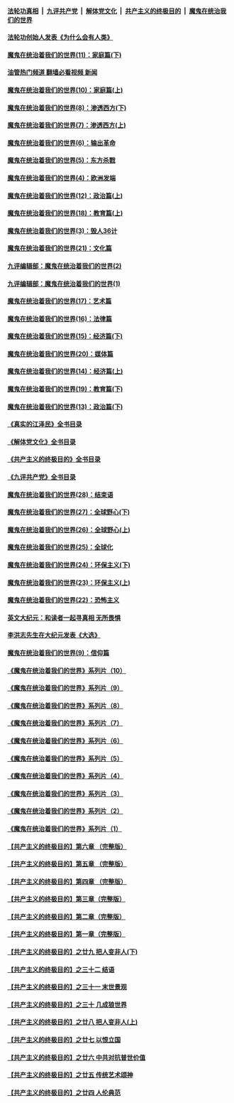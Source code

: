 ####  [法轮功真相](../../../../basic/blob/master/README.md?t=03212011) &nbsp;|&nbsp; [九评共产党](../../../../9ping.md/blob/master/README.md?t=03212011) &nbsp;|&nbsp; [解体党文化](../../../../jtdwh.md/blob/master/README.md?t=03212011)  &nbsp;|&nbsp; [共产主义的终极目的](../../../../gczydzjmd.md/blob/master/README.md?t=03212011) &nbsp;|&nbsp; [魔鬼在统治我们的世界](../../../../mgztzwmdsj.md/blob/master/README.md?t=03212011) 

#### [法轮功创始人发表《为什么会有人类》](../pages/nsc422/n13912117.md?t=03212011) 

#### [魔鬼在统治着我们的世界(11)：家庭篇(下)](../pages/nsc422/n10440961.md?t=03212011) 

#### [油管热门频道 翻墙必看视频 新闻](http://129.146.143.75:81/youtube.html?03212011)

#### [魔鬼在统治着我们的世界(10)：家庭篇(上)](../pages/nsc422/n10435448.md?t=03212011) 

#### [魔鬼在统治着我们的世界(8)：渗透西方(下)](../pages/nsc422/n10429603.md?t=03212011) 

#### [魔鬼在统治着我们的世界(7)：渗透西方(上)](../pages/nsc422/n10426013.md?t=03212011) 

#### [魔鬼在统治着我们的世界(6)：输出革命](../pages/nsc422/n10421536.md?t=03212011) 

#### [魔鬼在统治着我们的世界(5)：东方杀戮](../pages/nsc422/n10417707.md?t=03212011) 

#### [魔鬼在统治着我们的世界(4)：欧洲发端](../pages/nsc422/n10414890.md?t=03212011) 

#### [魔鬼在统治着我们的世界(12)：政治篇(上)](../pages/nsc422/n10444576.md?t=03212011) 

#### [魔鬼在统治着我们的世界(18)：教育篇(上)](../pages/nsc422/n10526970.md?t=03212011) 

#### [魔鬼在统治着我们的世界(3)：毁人36计](../pages/nsc422/n10411583.md?t=03212011) 

#### [魔鬼在统治着我们的世界(21)：文化篇](../pages/nsc422/n10597706.md?t=03212011) 

#### [九评编辑部：魔鬼在统治着我们的世界(2)](../pages/nsc422/n10410036.md?t=03212011) 

#### [九评编辑部：魔鬼在统治着我们的世界(1)](../pages/nsc422/n10406825.md?t=03212011) 

#### [魔鬼在统治着我们的世界(17)：艺术篇](../pages/nsc422/n10499093.md?t=03212011) 

#### [魔鬼在统治着我们的世界(16)：法律篇](../pages/nsc422/n10485969.md?t=03212011) 

#### [魔鬼在统治着我们的世界(15)：经济篇(下)](../pages/nsc422/n10469975.md?t=03212011) 

#### [魔鬼在统治着我们的世界(20)：媒体篇](../pages/nsc422/n10586579.md?t=03212011) 

#### [魔鬼在统治着我们的世界(14)：经济篇(上)](../pages/nsc422/n10457370.md?t=03212011) 

#### [魔鬼在统治着我们的世界(19)：教育篇(下)](../pages/nsc422/n10564808.md?t=03212011) 

#### [魔鬼在统治着我们的世界(13)：政治篇(下)](../pages/nsc422/n10448270.md?t=03212011) 

#### [《真实的江泽民》全书目录](../pages/nsc422/n13721399.md?t=03212011) 

#### [《解体党文化》全书目录](../pages/nsc422/n13721157.md?t=03212011) 

#### [《共产主义的终极目的》全书目录](../pages/nsc422/n13721048.md?t=03212011) 

#### [《九评共产党》全书目录](../pages/nsc422/n13708085.md?t=03212011) 

#### [魔鬼在统治着我们的世界(28)：结束语](../pages/nsc422/n10936246.md?t=03212011) 

#### [魔鬼在统治着我们的世界(27)：全球野心(下)](../pages/nsc422/n10928319.md?t=03212011) 

#### [魔鬼在统治着我们的世界(26)：全球野心(上)](../pages/nsc422/n10900318.md?t=03212011) 

#### [魔鬼在统治着我们的世界(25)：全球化](../pages/nsc422/n10788205.md?t=03212011) 

#### [魔鬼在统治着我们的世界(24)：环保主义(下)](../pages/nsc422/n10695307.md?t=03212011) 

#### [魔鬼在统治着我们的世界(23)：环保主义(上)](../pages/nsc422/n10688613.md?t=03212011) 

#### [魔鬼在统治着我们的世界(22)：恐怖主义](../pages/nsc422/n10614727.md?t=03212011) 

#### [英文大纪元：和读者一起寻真相 无所畏惧](../pages/nsc422/n12542027.md?t=03212011) 

#### [李洪志先生在大纪元发表《大选》](../pages/nsc422/n12534746.md?t=03212011) 

#### [魔鬼在统治着我们的世界(9)：信仰篇](../pages/nsc422/n10432159.md?t=03212011) 

#### [《魔鬼在统治着我们的世界》系列片（10）](../pages/nsc422/n12292670.md?t=03212011) 

#### [《魔鬼在统治着我们的世界》系列片（9）](../pages/nsc422/n12290859.md?t=03212011) 

#### [《魔鬼在统治着我们的世界》系列片（8）](../pages/nsc422/n12287445.md?t=03212011) 

#### [《魔鬼在统治着我们的世界》系列片（7）](../pages/nsc422/n12283425.md?t=03212011) 

#### [《魔鬼在统治着我们的世界》系列片（6）](../pages/nsc422/n12282314.md?t=03212011) 

#### [《魔鬼在统治着我们的世界》系列片（5）](../pages/nsc422/n12281419.md?t=03212011) 

#### [《魔鬼在统治着我们的世界》系列片（4）](../pages/nsc422/n12274024.md?t=03212011) 

#### [《魔鬼在统治着我们的世界》系列片（3）](../pages/nsc422/n12271322.md?t=03212011) 

#### [《魔鬼在统治着我们的世界》系列片（2）](../pages/nsc422/n12269049.md?t=03212011) 

#### [《魔鬼在统治着我们的世界》系列片（1）](../pages/nsc422/n12267575.md?t=03212011) 

#### [【共产主义的终极目的】第六章 （完整版）](../pages/nsc422/n11428913.md?t=03212011) 

#### [【共产主义的终极目的】第五章 （完整版）](../pages/nsc422/n11428912.md?t=03212011) 

#### [【共产主义的终极目的】第四章 （完整版）](../pages/nsc422/n11428907.md?t=03212011) 

#### [【共产主义的终极目的】第三章（完整版）](../pages/nsc422/n11428848.md?t=03212011) 

#### [【共产主义的终极目的】第二章（完整版）](../pages/nsc422/n11428831.md?t=03212011) 

#### [【共产主义的终极目的】第一章（完整版）](../pages/nsc422/n11417651.md?t=03212011) 

#### [【共产主义的终极目的】之廿九 把人变非人(下)](../pages/nsc422/n11344140.md?t=03212011) 

#### [【共产主义的终极目的】之三十二 结语](../pages/nsc422/n11360535.md?t=03212011) 

#### [【共产主义的终极目的】之三十一 末世景观](../pages/nsc422/n11351129.md?t=03212011) 

#### [【共产主义的终极目的】之三十 几成狼世界](../pages/nsc422/n11348280.md?t=03212011) 

#### [【共产主义的终极目的】之廿八 把人变非人(上)](../pages/nsc422/n11340492.md?t=03212011) 

#### [【共产主义的终极目的】之廿七 以恨立国](../pages/nsc422/n11336944.md?t=03212011) 

#### [【共产主义的终极目的】之廿六 中共对抗普世价值](../pages/nsc422/n11324785.md?t=03212011) 

#### [【共产主义的终极目的】之廿五 传统艺术颂神](../pages/nsc422/n11296396.md?t=03212011) 

#### [【共产主义的终极目的】之廿四 人伦典范](../pages/nsc422/n11296397.md?t=03212011) 

<img src='http://gfw-breaker.win/goodnews/indexes/nsc422.md' width='0px' height='0px'/>
